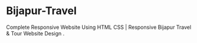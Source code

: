 # Bijapur-Travel
Complete Responsive Website Using HTML CSS | Responsive  Bijapur Travel &amp; Tour Website Design .
